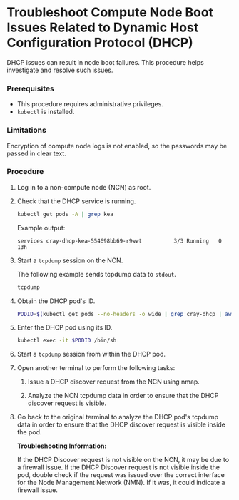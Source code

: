 # Troubleshoot Compute Node Boot Issues Related to Dynamic Host Configuration Protocol \(DHCP\)

DHCP issues can result in node boot failures. This procedure helps investigate and resolve such issues.

### Prerequisites

- This procedure requires administrative privileges.
- `kubectl` is installed.

### Limitations

Encryption of compute node logs is not enabled, so the passwords may be passed in clear text.

### Procedure

1.  Log in to a non-compute node \(NCN\) as root.

2.  Check that the DHCP service is running.

    ```bash
    kubectl get pods -A | grep kea
    ```

    Example output:

    ```
    services cray-dhcp-kea-554698bb69-r9wwt          3/3 Running   0 13h
    ```

3.  Start a `tcpdump` session on the NCN.

    The following example sends tcpdump data to `stdout`.

    ```bash
    tcpdump
    ```

4.  Obtain the DHCP pod's ID.

    ```bash
    PODID=$(kubectl get pods --no-headers -o wide | grep cray-dhcp | awk '{print $1}')
    ```

5.  Enter the DHCP pod using its ID.

    ```bash
    kubectl exec -it $PODID /bin/sh
    ```

6.  Start a `tcpdump` session from within the DHCP pod.

7.  Open another terminal to perform the following tasks:

    1.  Issue a DHCP discover request from the NCN using nmap.

    2.  Analyze the NCN tcpdump data in order to ensure that the DHCP discover request is visible.

8.  Go back to the original terminal to analyze the DHCP pod's tcpdump data in order to ensure that the DHCP discover request is visible inside the pod.

    **Troubleshooting Information:**

    If the DHCP Discover request is not visible on the NCN, it may be due to a firewall issue. If the DHCP Discover request is not visible inside the pod, double check if the request was issued over the correct interface for the Node Management Network \(NMN\). If it was, it could indicate a firewall issue.

